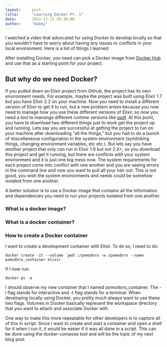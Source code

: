 ```yaml
---
layout:     post
title:      "Learning Docker Pt. 1"
date:       2021-11-13 20:30:00
author:     "bobby"
---
```


 I watched a video that advocated for using Docker to develop locally so that you wouldn't have to worry about having any issues or conflicts in your local environment. Here is a list of things I learned:

After installing Docker, you need can pick a Docker image from [Docker Hub]("https://hub.docker.com/search?q=elixir&type=image") and use that as a starting point for your project. 

## But why do we need Docker?

If you pulled down an Elixir project from Github, the project has its own environment needs.
For example, maybe the project was built using Elixir 1.7 but you have Elixir 2.2 on your machine. Now you
need to install a different version of Elixir to get it to run, but a new problem arises because you now need to manage how you use these different versions of Elixir, so now you need a tool to manange different runtime versions like [asdf]("http://asdf-vm.com/"). At this point, you have to download two different things just to work get the project up and running. Lets say you are successful at getting the project to run on your machine after downloading "all the things," but you had to do a bunch of miscellaneous configuration in the system environment (symlinking things, changing environment variables, etc etc.). But lets say you have _another_ project that only can run in Elixir 1.9 but not 2.X+, so you download this project and get it running, but there are conflicts with your system environment and it is just one big mess now. The system requirements for each project come into conflict with one another and you are seeing errors in the command line and now you want to pull all your hair out. This is not good, you wish the system environments and needs could be somehow isolated from one another.

A better solution is to use a Docker image that contains all the information and dependencies you need to run your projects isolated from one another.

### What is a docker image?

### What is a docker container?

### How to create a Docker container

I want to create a development container with Elixir. To do so, I need to do:

```
docker create -it --volume `pwd`:/pomodoro -w /pomodoro --name pomodoro_container elixir
```
If I now run:

```
docker ps -a
```
I should observe my new container that I named pomodoro_container. The -i flag stands for interactive and -t flag stands for a terminal. When developing locally using Docker, you pretty much always want to use these two flags. Volumes in Docker basically represent the workspace directory that you want to attach and associate Docker with. 

One way to make this more repeatable for other developers is to capture all of this in script. 
Since I want to create and start a container and open a shell for it when I run it, it would be easier
if it was all done in a script. This can be done using the docker-compose tool and will be the topic of my next blog post
